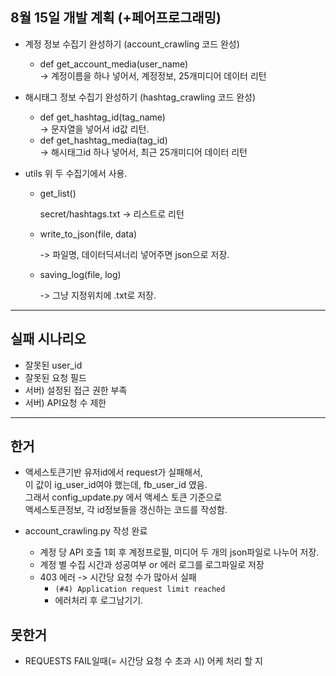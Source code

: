 
## 8월 15일 개발 계획 (+페어프로그래밍)

- 계정 정보 수집기 완성하기
  (account_crawling 코드 완성)
  - def get_account_media(user_name)   
    -> 계정이름을 하나 넣어서, 계정정보, 25개미디어 데이터 리턴
    
- 해시태그 정보 수집기 완성하기
  (hashtag_crawling 코드 완성)
  - def get_hashtag_id(tag_name)   
    -> 문자열을 넣어서 id값 리턴.
  - def get_hashtag_media(tag_id)   
    -> 해시태그id 하나 넣어서, 최근 25개미디어 데이터 리턴
 

- utils
  위 두 수집기에서 사용.
  - get_list()
    
    secret/hashtags.txt -> 리스트로 리턴
    
  - write_to_json(file, data)
  
    -> 파일명, 데이터딕셔너리 넣어주면 json으로 저장.
  
  - saving_log(file, log)
  
    -> 그냥 지정위치에 .txt로 저장.


- - -
## 실패 시나리오

- 잘못된 user_id
- 잘못된 요청 필드
- 서버) 설정된 접근 권한 부족
- 서버) API요청 수 제한


- - - 

## 한거

- 액세스토큰기반 유저id에서 request가 실패해서,   
  이 값이 ig_user_id여야 했는데, fb_user_id 였음.   
  그래서 config_update.py 에서 액세스 토큰 기준으로   
  액세스토큰정보, 각 id정보들을 갱신하는 코드를 작성함.

- account_crawling.py 작성 완료
  - 계정 당 API 호출 1회 후 계정프로필, 미디어 두 개의 json파일로 나누어 저장.
  - 계정 별 수집 시간과 성공여부 or 에러 로그를 로그파일로 저장 
  - 403 에러 -> 시간당 요청 수가 많아서 실패
    - `(#4) Application request limit reached`
    - 에러처리 후 로그남기기.
  
## 못한거
- REQUESTS FAIL일때(= 시간당 요청 수 초과 시) 어케 처리 할 지
